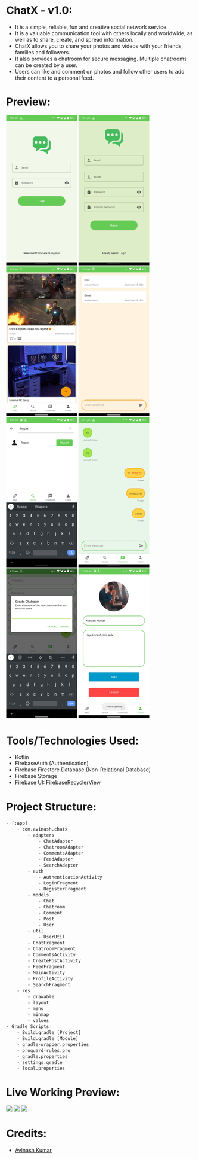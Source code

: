# ChatX - v1.0:

- It is a simple, reliable, fun and creative social network service.
- It is a valuable communication tool with others locally and worldwide, as well as to share, create, and spread information.
- ChatX allows you to share your photos and videos with your friends, families and followers.
- It also provides a chatroom for secure messaging. Multiple chatrooms can be created by a user.
- Users can like and comment on photos and follow other users to add their content to a personal feed.

# Preview:

<p float="left">
  <img src="preview/1.jpeg" width="190" />
  <img src="preview/2.jpeg" width="190" /> 
  <img src="preview/3.jpeg" width="190" />
  <img src="preview/4.jpeg" width="190" />
  <img src="preview/5.jpeg" width="190" />
  <img src="preview/6.jpeg" width="190" />
  <img src="preview/7.jpeg" width="190" />
  <img src="preview/8.jpeg" width="190" />
</p>

<!-- # Functionalities: -->

# Tools/Technologies Used:

- Kotlin
- FirebaseAuth (Authentication)
- Firebase Firestore Database (Non-Relational Database)
- Firebase Storage
- Firebase UI: FirebaseRecyclerView

# Project Structure:

```structure
- [:app]
    - com.avinash.chatx
        - adapters
            - ChatAdapter
            - ChatroomAdapter
            - CommentsAdapter
            - FeedAdapter
            - SearchAdapter
        - auth
            - AuthenticationActivity
            - LoginFragment
            - RegisterFragment
        - models
            - Chat
            - Chatroom
            - Comment
            - Post
            - User
        - util
            - UserUtil
        - ChatFragment
        - ChatroomFragment
        - CommentsActivity
        - CreatePostActivity
        - FeedFragment
        - MainActivity
        - ProfileActivity
        - SearchFragment
    - res
        - drawable
        - layout
        - menu
        - minmap
        - values
- Gradle Scripts
    - Build.gradle [Project]
    - Build.gradle [Module]
    - gradle-wrapper.properties
    - proguard-rules.pro
    - gradle.properties
    - settings.gradle
    - local.properties
```

# Live Working Preview:

![](preview/v1.gif)
![](preview/v2.gif)
![](preview/v3.gif)

# Credits:

- [Avinash Kumar](https://github.com/avinashbest)
